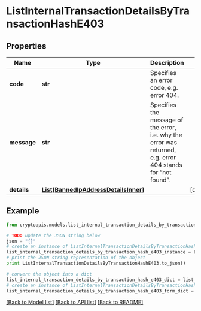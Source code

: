 # ListInternalTransactionDetailsByTransactionHashE403


## Properties
Name | Type | Description | Notes
------------ | ------------- | ------------- | -------------
**code** | **str** | Specifies an error code, e.g. error 404. | 
**message** | **str** | Specifies the message of the error, i.e. why the error was returned, e.g. error 404 stands for “not found”. | 
**details** | [**List[BannedIpAddressDetailsInner]**](BannedIpAddressDetailsInner.md) |  | [optional] 

## Example

```python
from cryptoapis.models.list_internal_transaction_details_by_transaction_hash_e403 import ListInternalTransactionDetailsByTransactionHashE403

# TODO update the JSON string below
json = "{}"
# create an instance of ListInternalTransactionDetailsByTransactionHashE403 from a JSON string
list_internal_transaction_details_by_transaction_hash_e403_instance = ListInternalTransactionDetailsByTransactionHashE403.from_json(json)
# print the JSON string representation of the object
print ListInternalTransactionDetailsByTransactionHashE403.to_json()

# convert the object into a dict
list_internal_transaction_details_by_transaction_hash_e403_dict = list_internal_transaction_details_by_transaction_hash_e403_instance.to_dict()
# create an instance of ListInternalTransactionDetailsByTransactionHashE403 from a dict
list_internal_transaction_details_by_transaction_hash_e403_form_dict = list_internal_transaction_details_by_transaction_hash_e403.from_dict(list_internal_transaction_details_by_transaction_hash_e403_dict)
```
[[Back to Model list]](../README.md#documentation-for-models) [[Back to API list]](../README.md#documentation-for-api-endpoints) [[Back to README]](../README.md)


